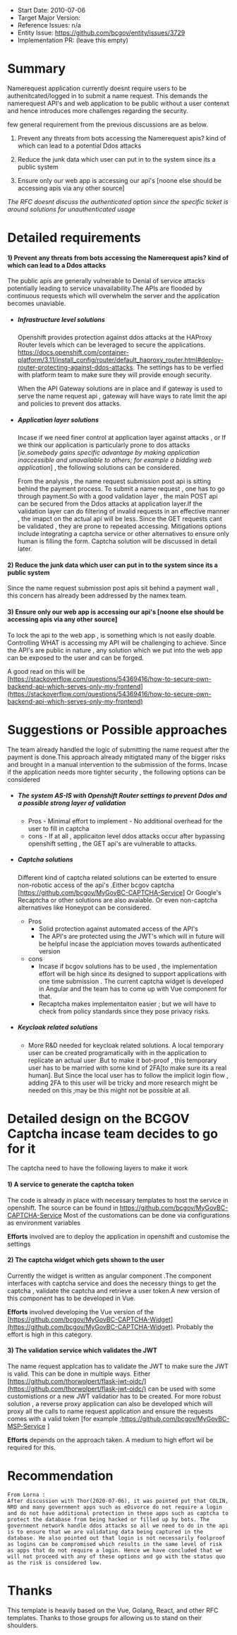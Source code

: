 - Start Date: 2010-07-06
- Target Major Version:
- Reference Issues: n/a
- Entity Issue: https://github.com/bcgov/entity/issues/3729
- Implementation PR: (leave this empty)

# Summary

Namerequest application currently doesnt require users to be authenitcated/logged in to submit a name request.
This demands the namerequest API's and web application to be public without a user contenxt and hence introduces more challenges regarding the security.

few general requirement from the previous discussions are as below.

1) Prevent any threats from bots accessing the Namerequest apis? kind of which can lead to a potential Ddos attacks

2) Reduce the junk data which user can put in to the system since its a public system

3) Ensure only our web app is accessing our api's [noone else should be accessing apis via any other source]

*The RFC doesnt discuss the authenticated option since the specific ticket is around solutions for unauthenticated usage*

# Detailed requirements

#### 1) Prevent any threats from bots accessing the Namerequest apis? kind of which can lead to a  Ddos attacks

The public apis are generally vulnerable to Denial of service attacks potentially leading to service unavailability.The APIs are flooded by continuous requests which will overwhelm the server and the application becomes unaviable.

 
- #####   Infrastructure level solutions
    
  Openshift provides protection against ddos attacks at the HAProxy Router levels which can be leveraged to secure the applications.  
  https://docs.openshift.com/container-platform/3.11/install_config/router/default_haproxy_router.html#deploy-router-protecting-against-ddos-attacks. 
  The settings has to be verfied with platform team to make sure they will provide enough security.
  
  When the API Gateway solutions are in place and if gateway is used to serve the name request api , gateway will have ways to rate limit the api and policies to prevent dos attacks.
      
- #####   Application layer solutions
  
  Incase if we need finer control at application layer against attacks , or If we think our application is particularly prone to dos attacks [*ie.somebody gains specific advantage by making application inaccessible and unavailable to others; for example a bidding web application*] , the following solutions can be considered.
  
  From the analysis , the name request submission post api is sitting behind the payment process. To submit a name request , one has to go through payment.So with a good validation layer , the main POST api can be secured from the Ddos attacks at application layer.If the validation layer can do filtering of invalid requests in an effective manner , the imapct on the actual api will be less. 
  Since the GET requests cant be validated , they are prone to repeated accessing. Mitigations options include integrating a captcha service or other alternatives to ensure only human is filling the form. Captcha solution will be discussed in detail later.
  
#### 2) Reduce the junk data which user can put in to the system since its a public system
   
Since the name request submission post apis sit behind a payment wall , this concern has already been addressed by the namex team.

#### 3) Ensure only our web app is accessing our api's [noone else should be accessing apis via any other source]

To lock the api to the web app , is something which is not easily doable. Controlling WHAT is accessing my API will be challenging to achieve. Since the API's are public in nature , any solution which we put into the web app can be exposed to the user and can be forged.

A good read on this will be 
[https://stackoverflow.com/questions/54369416/how-to-secure-own-backend-api-which-serves-only-my-frontend](https://stackoverflow.com/questions/54369416/how-to-secure-own-backend-api-which-serves-only-my-frontend)

# Suggestions or Possible approaches

The team already handled the logic of submitting the name request after the payment is done.This approach already mitigtated many of the bigger risks and brought in a manual intervention to the submission of the forms.
Incase if the application needs more tighter security , the following options can be considered 

- #####  The system AS-IS with Openshift Router settings to prevent Ddos and a possible strong layer of validation
  - Pros 
    	- Minimal effort to implement
    	- No additional overhead for the user to fill in captcha
  - cons
    	- If at all , applicaiton level ddos attacks occur after bypassing openshift setting , the GET api's are vulnerable to attacks. 
            

- #####  Captcha solutions  
   Different kind of captcha related solutions can be exterted to ensure non-robotic access of the api's .Either bcgov captcha [https://github.com/bcgov/MyGovBC-CAPTCHA-Service] Or Google's Recaptcha or other solutions are also avaiable. Or even non-captcha alternatives like Honeypot can be considered.
 
   - Pros 
     - Solid protection against automated access of the API's
     - The API's are protected using the JWT's which will in future will be helpful incase the applciation moves towards authenticated version 
   - cons
     - Incase if bcgov solutions has to be used , the implementation effort will be high since its designed to support applications with one time submission . 
        The current captcha widget is developed in Angular and the team has to come up with Vue component for that.  
     - Recaptcha makes implementaiton easier ; but we will have to check from policy standards since they pose privacy risks.
       
       
- #####  Keycloak related solutions

  - More R&D needed for keycloak related solutions. A local temporary user can be created programatically with in the application to replicate an actual user .But to make it bot-proof , this temporary user has to be married with some kind of 2FA[to make sure its a real human]. But Since the local user has to follow the implicit login flow , adding 2FA to this user will be tricky and more research might be needed on this ;may be this might not be possible at all.


# Detailed design on the BCGOV Captcha incase team decides to go for it   
 The captcha need to have the following layers to make it work
 
####  1) A service to generate the captcha token
 
The code is already in place with necessary templates to host the service in openshift. The source can be found in 
        https://github.com/bcgov/MyGovBC-CAPTCHA-Service
Most of the customations can be done via configurations as environment variables   

**Efforts** involved are to deploy the application in openshift and customise the settings
     
      
####  2) The captcha widget which gets shown to the user
   Currently the widget is written as angular component .The component interfaces with captcha service and does the necessry things to get the captcha , validate the captcha and retrieve a user token.A new version of this component has to be developed in Vue.

**Efforts** involved developing the Vue version of the [https://github.com/bcgov/MyGovBC-CAPTCHA-Widget](https://github.com/bcgov/MyGovBC-CAPTCHA-Widget). Probably the effort is high in this category.
    
  
####  3) The validation service which validates the JWT
   The name request applcation has to validate the JWT to make sure the JWT is valid. This can be done in multiple ways. Either [https://github.com/thorwolpert/flask-jwt-oidc/](https://github.com/thorwolpert/flask-jwt-oidc/) can be used with some customistions or a new JWT validatior has to be created.
    For more robust solution , a reverse proxy application can also be developed which will proxy all the calls to name request application and ensure the requests comes with a valid token [for example ;https://github.com/bcgov/MyGovBC-MSP-Service ]
    
**Efforts** depends on the approach taken. A medium to high effort wil be required for this. 
          

# Recommendation
	From Lorna :
	After discussion with Thor(2020-07-06), it was pointed put that COLIN, NRO and many government apps such as eDivorce do not require a login and do not have additional protection in these apps such as captcha to protect the database from being hacked or filled up by bots. The government network handle ddos attacks so all we need to do in the api is to ensure that we are validating data being captured in the database. He also pointed out that login is not necessarily foolproof as logins can be compromised which results in the same level of risk as apps that do not require a login. Hence we have concluded that we will not proceed with any of these options and go with the status quo as the risk is considered low.

# Thanks

This template is heavily based on the Vue, Golang, React, and other RFC templates. Thanks to those groups for allowing us to stand on their shoulders.
